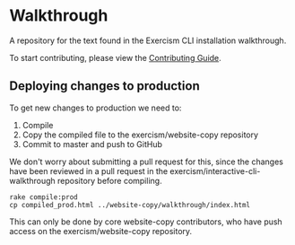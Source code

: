 # Walkthrough

A repository for the text found in the Exercism CLI installation walkthrough.

To start contributing, please view the [Contributing Guide](https://github.com/exercism/interactive-cli-walkthrough/blob/master/CONTRIBUTING.md).

## Deploying changes to production

To get new changes to production we need to:

1. Compile
2. Copy the compiled file to the exercism/website-copy repository
3. Commit to master and push to GitHub

We don't worry about submitting a pull request for this, since the changes have
been reviewed in a pull request in the exercism/interactive-cli-walkthrough repository
before compiling.

```
rake compile:prod
cp compiled_prod.html ../website-copy/walkthrough/index.html
```

This can only be done by core website-copy contributors, who have push access on the
exercism/website-copy repository.

